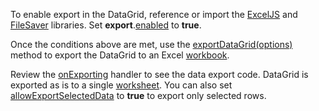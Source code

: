 To enable export in the DataGrid, reference or import the <a href="https://github.com/exceljs/exceljs" target="_blank">ExcelJS</a> and <a href="https://github.com/eligrey/FileSaver.js/" target="_blank">FileSaver</a> libraries. Set **export**.[enabled](/Documentation/ApiReference/UI_Widgets/dxDataGrid/Configuration/export/#enabled) to **true**. 

Once the conditions above are met, use the [exportDataGrid(options)](/Documentation/ApiReference/Common/Utils/excelExporter/#exportDataGridoptions) method to export the DataGrid to an Excel <a href="https://github.com/exceljs/exceljs#create-a-workbook" target="_blank">workbook</a>. 

Review the [onExporting](/Documentation/ApiReference/UI_Widgets/dxDataGrid/Configuration/#onExporting) handler to see the data export code. DataGrid is exported as is to a single <a href="https://github.com/exceljs/exceljs#add-a-worksheet" target="_blank">worksheet</a>. You can also set [allowExportSelectedData](/Documentation/ApiReference/UI_Widgets/dxDataGrid/Configuration/export/#allowExportSelectedData) to **true** to export only selected rows.
